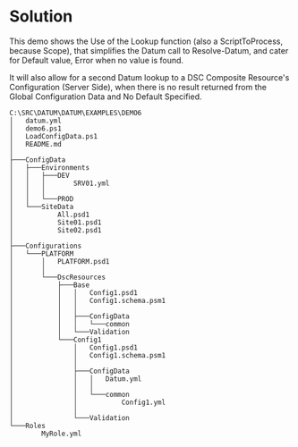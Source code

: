 # Solution

This demo shows the Use of the Lookup function (also a ScriptToProcess, because Scope), that simplifies the Datum call to Resolve-Datum, and cater for Default value, Error when no value is found.

It will also allow for a second Datum lookup to a DSC Composite Resource's Configuration (Server Side), when there is no result returned from the Global Configuration Data and No Default Specified.

```
C:\SRC\DATUM\DATUM\EXAMPLES\DEMO6
│   datum.yml
│   demo6.ps1
│   LoadConfigData.ps1
│   README.md
│
├───ConfigData
│   ├───Environments
│   │   ├───DEV
│   │   │       SRV01.yml
│   │   │
│   │   └───PROD
│   └───SiteData
│           All.psd1
│           Site01.psd1
│           Site02.psd1
│
├───Configurations
│   └───PLATFORM
│       │   PLATFORM.psd1
│       │
│       └───DscResources
│           ├───Base
│           │   │   Config1.psd1
│           │   │   Config1.schema.psm1
│           │   │
│           │   ├───ConfigData
│           │   │   └───common
│           │   └───Validation
│           └───Config1
│               │   Config1.psd1
│               │   Config1.schema.psm1
│               │
│               ├───ConfigData
│               │   │   Datum.yml
│               │   │
│               │   └───common
│               │           Config1.yml
│               │
│               └───Validation
└───Roles
        MyRole.yml
```